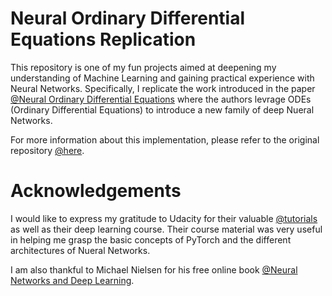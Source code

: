 # Neural Ordinary Differential Equations Replication

This repository is one of my fun projects aimed at deepening my understanding of Machine Learning and gaining practical experience with Neural Networks. Specifically, I replicate the work introduced in the paper [@Neural Ordinary Differential Equations](https://arxiv.org/pdf/1806.07366.pdf) where the authors levrage ODEs (Ordinary Differential Equations) to introduce a new family of deep Nueral Networks.

For more information about this implementation, please refer to the original repository [@here](https://github.com/rtqichen/torchdiffeq).

# Acknowledgements
I would like to express my gratitude to Udacity for their valuable [@tutorials](https://github.com/udacity/deep-learning-v2-pytorch) as well as their deep learning course. Their course material was very useful in helping me grasp the basic concepts of PyTorch and the different architectures of Nueral Networks.

I am also thankful to Michael Nielsen for his free online book [@Neural Networks and Deep Learning](http://neuralnetworksanddeeplearning.com/index.html).
